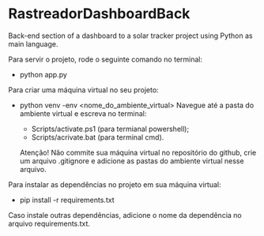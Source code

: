 # RastreadorDashboardBack
Back-end section of a dashboard to a solar tracker project using Python as main language.

Para servir o projeto, rode o seguinte comando no terminal: 
- python app.py

Para criar uma máquina virtual no seu projeto:
- python venv -env <nome_do_ambiente_virtual>
    Navegue até a pasta do ambiente virtual e escreva no terminal:
    - Scripts/activate.ps1 (para termianal powershell);
    - Scripts/acrivate.bat (para terminal cmd).

    Atenção! Não commite sua máquina virtual no repositório do github, crie um arquivo .gitignore e adicione as pastas do ambiente virtual nesse arquivo.


Para instalar as dependências no projeto em sua máquina virtual:
- pip install -r  requirements.txt

Caso instale outras dependências, adicione o nome da dependência no arquivo requirements.txt.


